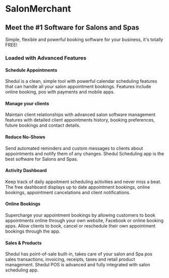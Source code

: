 # SalonMerchant
## Meet the #1 Software for Salons and Spas
Simple, flexible and powerful booking software for your business, it's totally FREE!

### Loaded with Advanced Features

#### Schedule Appointments
Shedul is a clean, simple tool with powerful calendar scheduling features that can handle all your salon appointment bookings. Features include online booking, pos with payments and mobile apps.

#### Manage your clients
Maintain client relationships with advanced salon software management features with detailed client appointments history, booking preferences, future bookings and contact details.

#### Reduce No-Shows
Send automated reminders and custom messages to clients about appointments and notify them of any changes. Shedul Scheduling app is the best software for Salons and Spas.

#### Activity Dashboard
Keep track of daily appoitment scheduling activities and never miss a beat. The free dashboard displays up to date appointment bookings, online bookings, appointment cancelations and client notifications.

#### Online Bookings
Supercharge your appointment bookings by allowing customers to book appointments online through your own website, Facebook or online booking apps. Allow clients to book, cancel or reschedule their own appointment bookings through the app.

#### Sales & Products
Shedul has point-of-sale built-in, takes care of your salon and Spa pos sales transactions, invoicing, receipts, taxes and retail product management. Shedul POS is advanced and fully integrated with salon scheduling app.

